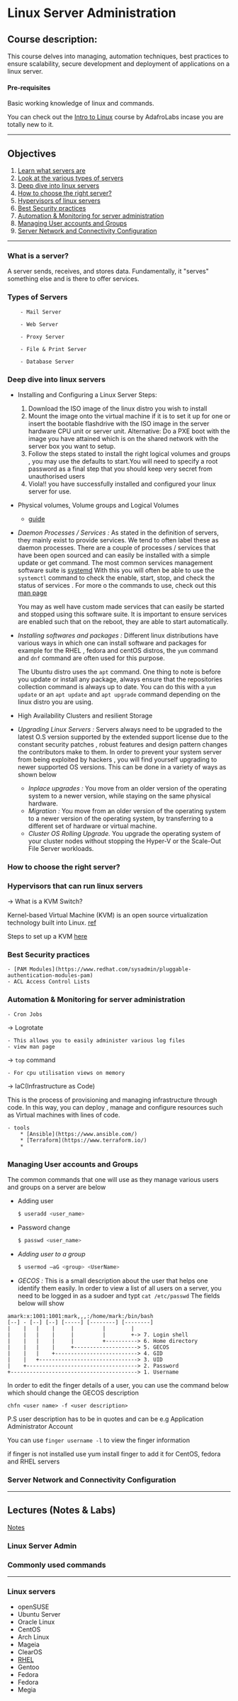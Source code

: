 # Linux Server Administration 

## Course description:

This course delves into managing, automation techniques, best practices to ensure scalability, secure development and deployment of applications on a linux server.

#### Pre-requisites 

Basic working knowledge of linux and commands.

You can check out the [Intro to Linux](https://github.com/AdafroLabs/Intro-to-Linux-2022) course by AdafroLabs incase you are totally new to it.

---

## Objectives

1. [Learn what servers are](#what-is-a-server)
2. [Look at the various types of servers](#types-of-servers)
3. [Deep dive into linux servers](#deep-dive-into-linux-servers)
4. [How to choose the right server?](#how-to-choose-the-right-server)
5. [Hypervisors of linux servers](#hypervisors-that-can-run-linux-servers)
6. [Best Security practices](#best-security-practices)
7. [Automation & Monitoring for server administration](#automation--monitoring-for-server-administration)
8. [Managing User accounts and Groups](#managing-user-accounts-and-groups)
9. [Server Network and Connectivity Configuration](#server-network-and-connectivity-configuration)

---
### What is a server?
A server sends, receives, and stores data. Fundamentally, it "serves" something else and is there to offer services.

### Types of Servers

        - Mail Server

        - Web Server

        - Proxy Server

        - File & Print Server

        - Database Server


### Deep dive into linux servers

- Installing and Configuring a Linux Server
    Steps:
    1. Download the ISO image of the linux distro you wish to install
    2. Mount the image onto the virtual machine if it is to set it up for one or insert the bootable flashdrive with the ISO image in the server hardware CPU unit or server unit.
    Alternative: Do a PXE boot with the image you have attained which is on the shared network with the server box you want to setup.
    3. Follow the steps stated to install the right logical volumes and groups , you may use  the defaults to start.You will need to specify a root password as a final step that you should keep very secret from unauthorised users
    4. Viola!! you have successfully installed and configured your linux server for use.

- Physical volumes, Volume groups and Logical Volumes
    - [guide](https://web.mit.edu/rhel-doc/5/RHEL-5-manual/Cluster_Logical_Volume_Manager/)

- *Daemon Processes / Services :*
    As stated in the definition of servers, they mainly exist to provide services. We tend to often label these as daemon processes. There are a couple of processes / services that have been open sourced and can easily be installed with a simple update or get command. 
    The most common services management software suite is [systemd](https://systemd.io/)
    With this you will often be able to use the `systemctl` command to check the enable, start, stop, and check the status of services . For more o the commands to use, check out this [man page](https://www.man7.org/linux/man-pages/man1/systemctl.1.html) 

    You may as well have custom made services that can easily be started and stopped using this software suite. It is important to ensure services are enabled such that on the reboot, they are able to start automatically.

- *Installing softwares and packages :*
    Different linux distributions have various ways in which one can install software and packages for example for the RHEL , fedora and centOS distros, the `yum` command and `dnf` command are often used for this purpose.

    The Ubuntu distro uses the `apt` command. 
    One thing to note is before you update or install any package, always ensure that the repositories collection command is always up to date. You can do this with a `yum update` or an `apt update` and `apt upgrade` command depending on the linux distro you are using.

- High Availability Clusters and resilient Storage

- *Upgrading Linux Servers :*
    Servers always need to be upgraded to the latest O.S version supported by the extended support license due to the constant security patches , robust features and design pattern changes the contributors make to them. In order to prevent your system server from being exploited by hackers , you will find yourself upgrading to newer supported OS versions. This can be done in a variety of ways as shown below

    - *Inplace upgrades :*
        You move from an older version of the operating system to a newer version, while staying on the same physical hardware. 
    - *Migration :* 
        You move from an older version of the operating system to a newer version of the operating system, by transferring to a different set of hardware or virtual machine.
    - *Cluster OS Rolling Upgrade.* You upgrade the operating system of your cluster nodes without stopping the Hyper-V or the Scale-Out File Server workloads. 
### How to choose the right server?


### Hypervisors that can run linux servers

-> What is a KVM Switch?

Kernel-based Virtual Machine (KVM) is an open source virtualization technology built into Linux. [ref](https://www.redhat.com/en/topics/virtualization/what-is-KVM)

Steps to set up a KVM [here](https://access.redhat.com/documentation/en-us/red_hat_enterprise_linux/7/html/virtualization_deployment_and_administration_guide/sect-system_requirements-kvm_requirements)

### Best Security practices
    - [PAM Modules](https://www.redhat.com/sysadmin/pluggable-authentication-modules-pam)
    - ACL Access Control Lists

### Automation & Monitoring for server administration
    - Cron Jobs

-> Logrotate 

    - This allows you to easily administer various log files  
    - view man page

-> `top` command 

    - For cpu utilisation views on memory 

-> IaC(Infrastructure as Code)

This is the process of provisioning and managing infrastructure through code. In this way, you can deploy , manage and configure resources such as Virtual machines with lines of code.

    - tools
        * [Ansible](https://www.ansible.com/)
        * [Terraform](https://www.terraform.io/)
        * 

### Managing User accounts and Groups

The common commands that one will use as they manage various users and groups on a server are below

- Adding user

    ```bash
    $ useradd <user_name>
    ```

- Password change

    ```bash
    $ passwd <user_name>
    ```

- *Adding user to a group*
    ```bash
    $ usermod –aG <group> <UserName>
    ```

- *GECOS :*
This is a small description about the user that helps one identify them easily. In order to view a list of all users on a server, you need to be logged in as a sudoer and typt `cat /etc/passwd` The fields below will show

```
amark:x:1001:1001:mark,,,:/home/mark:/bin/bash
[--] - [--] [--] [-----] [--------] [--------]
|    |   |    |     |         |        |
|    |   |    |     |         |        +-> 7. Login shell
|    |   |    |     |         +----------> 6. Home directory
|    |   |    |     +--------------------> 5. GECOS
|    |   |    +--------------------------> 4. GID
|    |   +-------------------------------> 3. UID
|    +-----------------------------------> 2. Password
+----------------------------------------> 1. Username
```
In order to edit the finger details of a user, you can use the command below which should change the GECOS description

`chfn <user name> -f <user description>`

P.S user description has to be in quotes and can be e.g Application Administrator Account

You can use `finger username -l` to view the finger information

if finger is not installed use yum install finger to add it for CentOS, fedora and RHEL servers

### Server Network and Connectivity Configuration



---
## Lectures (Notes & Labs)

[Notes](https://github.com/AdafroLabs/Intro-to-Linux-Server-Admin/tree/main/Notes)

### Linux Server Admin

### Commonly used commands

---
### Linux servers

* openSUSE
* Ubuntu Server
* Oracle Linux
* CentOS
* Arch Linux
* Mageia
* ClearOS
* [RHEL](https://access.redhat.com/documentation/en-us/red_hat_enterprise_linux/7/html/system_administrators_guide/part-basic_system_configuration)
* Gentoo
* Fedora
* Fedora
* Megia

